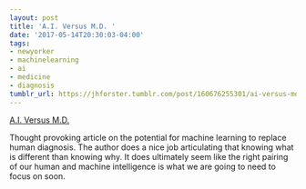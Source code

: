 ```yaml
---
layout: post
title: 'A.I. Versus M.D. '
date: '2017-05-14T20:30:03-04:00'
tags:
- newyorker
- machinelearning
- ai
- medicine
- diagnosis
tumblr_url: https://jhforster.tumblr.com/post/160676255301/ai-versus-md
---
```

[A.I. Versus M.D.](https://www.newyorker.com/magazine/2017/04/03/ai-versus-md)  

Thought provoking article on the potential for machine learning to replace human diagnosis. The author does a nice job articulating that knowing what is different than knowing why. It does ultimately seem like the right pairing of our human and machine intelligence is what we are going to need to focus on soon.

